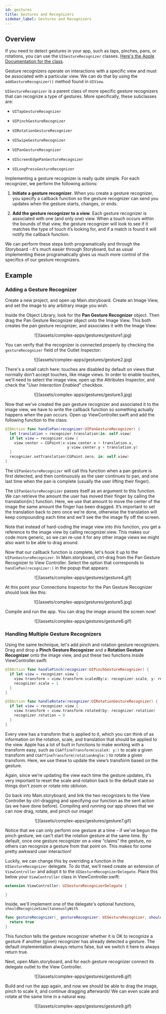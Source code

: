 ```yaml
---
id: gestures
title: Gestures and Recognizers
sidebar_label: Gestures and Recognizers
---
```


## Overview

If you need to detect gestures in your app, such as taps, pinches, pans, or rotations, you can use the `UIGestureRecognizer` classes. [Here's the Apple Documentation for the class](https://developer.apple.com/documentation/uikit/uigesturerecognizer).

Gesture recognizers operate on interactions with a specific view and must be associated with a particular view. We can do that by using the `addGestureRecognizer()` method found in `UIView`.

`UIGestureRecognizer` is a parent class of more specific gesture recognizers that can recognize a type of gestures. More specifically, these subclasses are:

- `UITapGestureRecognizer`

- `UIPinchGestureRecognizer`

- `UIRotationGestureRecognizer`

- `UISwipeGestureRecognizer`

- `UIPanGestureRecognizer`

- `UIScreenEdgePanGestureRecognizer`

- `UILongPressGestureRecognizer`

Implementing a gesture recognizer is really quite simple. For each recognizer, we perform the following actions:

1) **Initiate a gesture recognizer**. When you create a gesture recognizer, you specify a callback function so the gesture recognizer can send you updates when the gesture starts, changes, or ends.

2) **Add the gesture recognizer to a view**. Each gesture recognizer is associated with one (and only one) view. When a touch occurs within the bounds of that view, the gesture recognizer will look to see if it matches the type of touch it’s looking for, and if a match is found it will notify the callback function.

We can perform these steps both programatically and through the Storyboard - it's much easier through Storyboard, but as usual implementing these programatically gives us much more control of the specifics of our gesture recognizers.

## Example

### Adding a Gesture Recognizer

Create a new project, and open up Main.storyboard. Create an Image View, and set the image to any arbitrary image you wish.

Inside the Object Library, look for the **Pan Gesture Recognizer** object. Then drag the Pan Gesture Recognizer object onto the Image View. This both creates the pan gesture recognizer, and associates it with the Image View:

<center>![](assets/complex-apps/gestures/gesture1.jpg)</center>

You can verify that the recognizer is connected properly by checking the `gestureRecognizer` field of the Outlet Inspector:

<center>![](assets/complex-apps/gestures/gesture2.jpg)</center>

There's a small catch here: touches are disabled by default on views that normally don’t accept touches, like image views. In order to enable touches, we'll need to select the image view, open up the Attributes Inspector, and check the "*User Interaction Enabled*" checkbox.


<center>![](assets/complex-apps/gestures/gesture3.jpg)</center>

Now that we've created the pan gesture recognizer and associated it to the image view, we have to write the callback function so something actually happens when the pan occurs. Open up ViewController.swift and add the following function to the class:

```swift
@IBAction func handlePan(recognizer:UIPanGestureRecognizer) {
  let translation = recognizer.translation(in: self.view)
  if let view = recognizer.view {
    view.center = CGPoint(x:view.center.x + translation.x,
                            y:view.center.y + translation.y)
  }
  recognizer.setTranslation(CGPoint.zero, in: self.view)
}
```

The `UIPanGestureRecognizer` will call this function when a pan gesture is first detected, and then continuously as the user continues to pan, and one last time when the pan is complete (usually the user lifting their finger).

The `UIPanGestureRecognizer` passes itself as an argument to this function. We can retrieve the amount the user has moved their finger by calling the translation(in:) function. Here, we use that amount to move the center of the image the same amount the finger has been dragged. It’s important to set the translation back to zero once we're done, otherwise the translation will keep compounding each time and we'll see the the image fly off the screen.

Note that instead of hard-coding the image view into this function, you get a reference to the image view by calling recognizer.view. This makes our code more generic, so we can re-use it for any other image views we might also want to be able to drag around.

Now that our callback function is complete, let's hook it up to the `UIPanGestureRecognizer`. In Main.storyboard, ctrl-drag from the Pan Gesture Recognizer to View Controller. Select the option that corresponds to `handlePan(recognizer:)` in the popup that appears:

<center>![](assets/complex-apps/gestures/gesture4.gif)</center>

At this point your Connections Inspector for the Pan Gesture Recognizer should look like this:

<center>![](assets/complex-apps/gestures/gesture5.jpg)</center>

Compile and run the app. You can drag the image around the screen now!

<center>![](assets/complex-apps/gestures/gesture6.gif)</center>


### Handling Multiple Gesture Recognizers

Using the same technique, let's add pinch and rotation gesture recognizers. Drag and drop a **Pinch Gesture Recognizer** and a **Rotation Gesture Recognizer** onto the image view, and put these two functions inside ViewController.swift:

```swift
@IBAction func handlePinch(recognizer:UIPinchGestureRecognizer) {
  if let view = recognizer.view {
    view.transform = view.transform.scaledBy(x: recognizer.scale, y: recognizer.scale)
    recognizer.scale = 1
  }
}
```

```swift
@IBAction func handleRotate(recognizer:UIRotationGestureRecognizer) {
  if let view = recognizer.view {
    view.transform = view.transform.rotated(by: recognizer.rotation)
    recognizer.rotation = 0
  }
}
```

Every view has a transform that is applied to it, which you can think of as information on the rotation, scale, and translation that should be applied to the view. Apple has a lot of built in functions to make working with a transform easy, such as `CGAffineTransform(scaleX: y:)` to scale a given transform and `CGAffineTransform(rotationAngle:)` to rotate a given transform. Here, we use these to update the view’s transform based on the gesture.

Again, since we’re updating the view each time the gesture updates, it’s very important to reset the scale and rotation back to the default state so things don't zoom or rotate into oblivion.

Go back into Main.storyboard, and link the two recognizers to the View Controller by ctrl-dragging and specifying our function as the sent action (as we have done before). Compiling and running our app shows that we can now drag, rotate, and pinch our image!

<center>![](assets/complex-apps/gestures/gesture7.gif)</center>

Notice that we can only perform one gesture at a time - if we've begun the pinch gesture, we can't start the rotation gesture at the same time. By default, once one gesture recognizer on a view “claims” the gesture, no others can recognize a gesture from that point on. This makes for some pretty awkward user interaction!

Luckily, we can change this by overriding a function in the `UIGestureRecognizer` delegate. To do that, we'll need create an extension of `ViewController` and adopt it to the `UIGestureRecognizerDelegate`. Place this below your `ViewController` class in ViewController.swift:

```swift
extension ViewController: UIGestureRecognizerDelegate {

}
```

Inside, we'll implement one of the delegate's optional functions, `shouldRecognizeSimultaneouslyWith`

```swift
func gestureRecognizer(_ gestureRecognizer: UIGestureRecognizer, shouldRecognizeSimultaneouslyWith otherGestureRecognizer: UIGestureRecognizer) -> Bool {
  return true
}
```

This function tells the gesture recognizer whether it is OK to recognize a gesture if another (given) recognizer has already detected a gesture. The default implementation always returns false, but we switch it here to always return true.

Next, open Main.storyboard, and for each gesture recognizer connect its delegate outlet to the View Controller.

<center>![](assets/complex-apps/gestures/gesture8.gif)</center>

Build and run the app again, and now we should be able to drag the image, pinch to scale it, and continue dragging afterwards! We can even scale and rotate at the same time in a natural way. 

<center>![](assets/complex-apps/gestures/gesture9.gif)</center>


